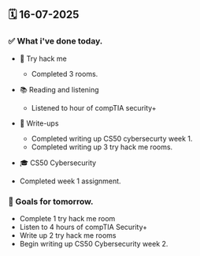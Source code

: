 ## 🗓️ 16-07-2025

### ✅ What i've done today.
- 👾 Try hack me
  - Completed 3 rooms.
 
- 📚 Reading and listening
  - Listened to hour of compTIA security+
 
- 📝 Write-ups
  - Completed writing up CS50 cybersecurty week 1.
  - Completed writing up 3 try hack me rooms.
 
- 🎓 CS50 Cybersecurity
- Completed week 1 assignment.


### 🎯 Goals for tomorrow.
- Complete 1 try hack me room
- Listen to 4 hours of compTIA Security+
- Write up 2 try hack me rooms
- Begin writing up CS50 Cybersecurity week 2.
